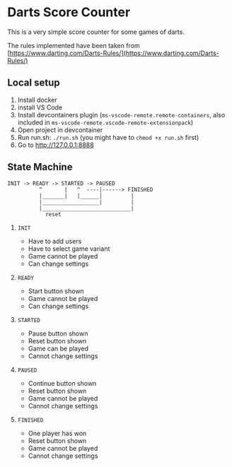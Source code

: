 # Darts Score Counter

This is a very simple score counter for some games of darts.

The rules implemented have been taken from [https://www.darting.com/Darts-Rules/](https://www.darting.com/Darts-Rules/)

## Local setup

1. Install docker
2. install VS Code
3. Install devcontainers plugin (`ms-vscode-remote.remote-containers`, also included in `ms-vscode-remote.vscode-remote-extensionpack`)
4. Open project in devcontainer
5. Run run.sh: `./run.sh` (you might have to `chmod +x run.sh` first)
6. Go to http://127.0.0.1:8888

## State Machine

```
INIT -> READY -> STARTED -> PAUSED
          ^       |   ^  ----|------> FINISHED
          |_______|   |______|         |
          |__________________|         |
          |____________________________|
            reset
```

1. `INIT`
    - Have to add users
    - Have to select game variant
    - Game cannot be played
    - Can change settings

2. `READY`
    - Start button shown
    - Game cannot be played
    - Can change settings

3. `STARTED`
    - Pause button shown
    - Reset button shown
    - Game can be played
    - Cannot change settings

4. `PAUSED`
    - Continue button shown
    - Reset button shown
    - Game cannot be played
    - Cannot change settings

5. `FINISHED`
    - One player has won
    - Reset button shown
    - Game cannot be played
    - Cannot change settings
